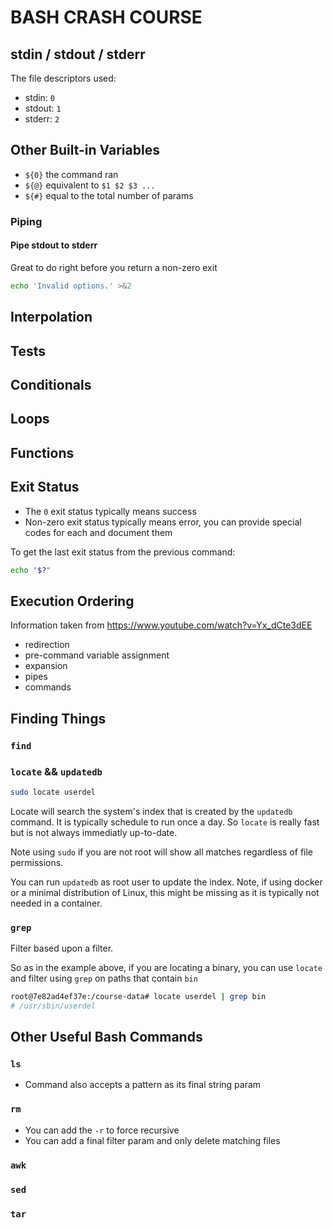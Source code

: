 # BASH CRASH COURSE

## stdin / stdout / stderr

The file descriptors used:

- stdin: `0`
- stdout: `1`
- stderr: `2`

## Other Built-in Variables

- `${0}` the command ran
- `${@}` equivalent to `$1 $2 $3 ...`
- `${#}` equal to the total number of params

### Piping

#### Pipe stdout to stderr

Great to do right before you return a non-zero exit

```bash
echo 'Invalid options.' >&2
```


## Interpolation

## Tests

## Conditionals

## Loops

## Functions

## Exit Status

- The `0` exit status typically means success
- Non-zero exit status typically means error, you can provide special codes for each and document them

To get the last exit status from the previous command:

```bash
echo "$?"
```

## Execution Ordering

Information taken from https://www.youtube.com/watch?v=Yx_dCte3dEE

- redirection
- pre-command variable assignment
- expansion
- pipes
- commands


## Finding Things

### `find`

### `locate` && `updatedb`

```bash
sudo locate userdel
```

Locate will search the system's index that is created by the `updatedb` command. It is typically schedule to run once a day. So `locate` is really fast but is not always immediatly up-to-date.

Note using `sudo` if you are not root will show all matches regardless of file permissions.

You can run `updatedb` as root user to update the index. Note, if using docker or a minimal distribution of Linux, this might be missing as it is typically not needed in a container.

### `grep`

Filter based upon a filter.

So as in the example above, if you are locating a binary, you can use `locate` and filter using `grep` on paths that contain `bin`

```bash
root@7e82ad4ef37e:/course-data# locate userdel | grep bin
# /usr/sbin/userdel
```


## Other Useful Bash Commands

### `ls`

- Command also accepts a pattern as its final string param

### `rm`

- You can add the `-r` to force recursive
- You can add a final filter param and only delete matching files

### `awk`

### `sed`

### `tar`

